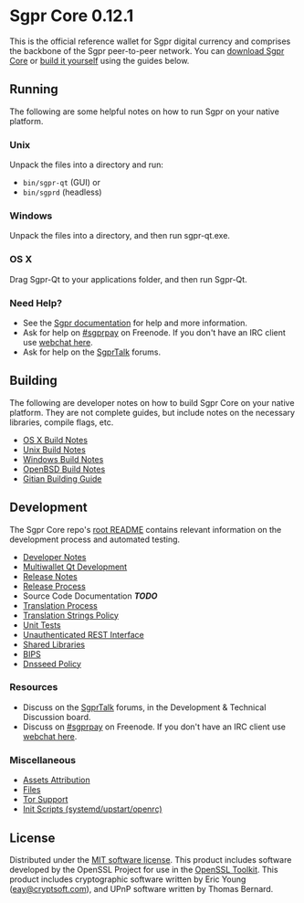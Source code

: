 Sgpr Core 0.12.1
=====================

This is the official reference wallet for Sgpr digital currency and comprises the backbone of the Sgpr peer-to-peer network. You can [download Sgpr Core](https://www.sgprpay.com/downloads/) or [build it yourself](#building) using the guides below.

Running
---------------------
The following are some helpful notes on how to run Sgpr on your native platform.

### Unix

Unpack the files into a directory and run:

- `bin/sgpr-qt` (GUI) or
- `bin/sgprd` (headless)

### Windows

Unpack the files into a directory, and then run sgpr-qt.exe.

### OS X

Drag Sgpr-Qt to your applications folder, and then run Sgpr-Qt.

### Need Help?

* See the [Sgpr documentation](https://sgprpay.atlassian.net/wiki/display/DOC)
for help and more information.
* Ask for help on [#sgprpay](http://webchat.freenode.net?channels=sgprpay) on Freenode. If you don't have an IRC client use [webchat here](http://webchat.freenode.net?channels=sgprpay).
* Ask for help on the [SgprTalk](https://sgprtalk.org/) forums.

Building
---------------------
The following are developer notes on how to build Sgpr Core on your native platform. They are not complete guides, but include notes on the necessary libraries, compile flags, etc.

- [OS X Build Notes](build-osx.md)
- [Unix Build Notes](build-unix.md)
- [Windows Build Notes](build-windows.md)
- [OpenBSD Build Notes](build-openbsd.md)
- [Gitian Building Guide](gitian-building.md)

Development
---------------------
The Sgpr Core repo's [root README](/README.md) contains relevant information on the development process and automated testing.

- [Developer Notes](developer-notes.md)
- [Multiwallet Qt Development](multiwallet-qt.md)
- [Release Notes](release-notes.md)
- [Release Process](release-process.md)
- Source Code Documentation ***TODO***
- [Translation Process](translation_process.md)
- [Translation Strings Policy](translation_strings_policy.md)
- [Unit Tests](unit-tests.md)
- [Unauthenticated REST Interface](REST-interface.md)
- [Shared Libraries](shared-libraries.md)
- [BIPS](bips.md)
- [Dnsseed Policy](dnsseed-policy.md)

### Resources
* Discuss on the [SgprTalk](https://sgprtalk.org/) forums, in the Development & Technical Discussion board.
* Discuss on [#sgprpay](http://webchat.freenode.net/?channels=sgprpay) on Freenode. If you don't have an IRC client use [webchat here](http://webchat.freenode.net/?channels=sgprpay).

### Miscellaneous
- [Assets Attribution](assets-attribution.md)
- [Files](files.md)
- [Tor Support](tor.md)
- [Init Scripts (systemd/upstart/openrc)](init.md)

License
---------------------
Distributed under the [MIT software license](http://www.opensource.org/licenses/mit-license.php).
This product includes software developed by the OpenSSL Project for use in the [OpenSSL Toolkit](https://www.openssl.org/). This product includes
cryptographic software written by Eric Young ([eay@cryptsoft.com](mailto:eay@cryptsoft.com)), and UPnP software written by Thomas Bernard.
